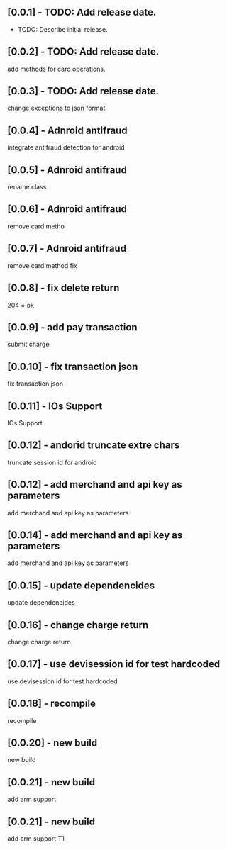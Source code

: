 ## [0.0.1] - TODO: Add release date.

* TODO: Describe initial release.

## [0.0.2] - TODO: Add release date.
add methods for card operations.

## [0.0.3] - TODO: Add release date.
change exceptions to json format

## [0.0.4] - Adnroid antifraud
integrate antifraud detection for android 

## [0.0.5] - Adnroid antifraud
rename class

## [0.0.6] - Adnroid antifraud
remove card metho

## [0.0.7] - Adnroid antifraud
remove card method fix

## [0.0.8] - fix delete return
204 = ok

## [0.0.9] - add pay transaction
submit charge

## [0.0.10] - fix transaction json
fix transaction json

## [0.0.11] - IOs Support
IOs Support

## [0.0.12] - andorid truncate extre chars
truncate session id for android

## [0.0.12] - add merchand and api key as parameters
add merchand and api key as parameters
## [0.0.14] - add merchand and api key as parameters
add merchand and api key as parameters

## [0.0.15] - update dependencides
update dependencides

## [0.0.16] - change charge return
change charge return

## [0.0.17] - use devisession id for test hardcoded
use devisession id for test hardcoded


## [0.0.18] - recompile
recompile

## [0.0.20] - new build 
new build

## [0.0.21] - new build 
add arm support

## [0.0.21] - new build 
add arm support T1